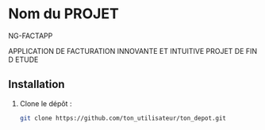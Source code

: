 # Nom du PROJET
NG-FACTAPP

<!-- Une brève description de ton projet. -->
APPLICATION DE FACTURATION INNOVANTE ET INTUITIVE 
PROJET DE FIN D ETUDE 


## Installation

1. Clone le dépôt :
   ```bash
   git clone https://github.com/ton_utilisateur/ton_depot.git
